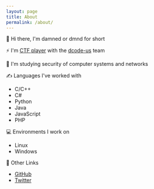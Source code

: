 ```yaml
---
layout: page
title: About
permalink: /about/
---
```

👋 Hi there, I'm damned or dmnd for short

⚡ I'm [CTF player][ctf-profile-link] with the [dcode-us][ctf-team-link] team

🌱 I'm studying security of computer systems and networks

✍ Languages I've worked with

- C/C++
- C#
- Python
- Java
- JavaScript
- PHP

💻 Environments I work on

- Linux
- Windows

🔗 Other Links

- [GitHub][github-profile-link]
- [Twitter][twitter-profile-link]

[ctf-profile-link]: https://ctftime.org/user/95139
[ctf-team-link]: https://ctftime.org/team/138692
[github-profile-link]: https://github.com/damned-me
[twitter-profile-link]: https://twitter.com/damned_me
